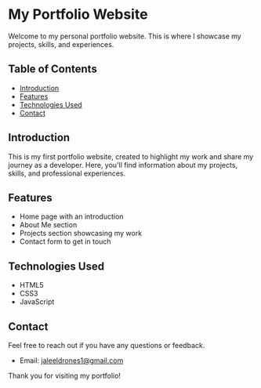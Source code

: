 # My Portfolio Website

Welcome to my personal portfolio website. This is where I showcase my projects, skills, and experiences.

## Table of Contents

- [Introduction](#introduction)
- [Features](#features)
- [Technologies Used](#technologies-used)
- [Contact](#contact)

## Introduction

This is my first portfolio website, created to highlight my work and share my journey as a developer. Here, you'll find information about my projects, skills, and professional experiences.

## Features

- Home page with an introduction
- About Me section
- Projects section showcasing my work
- Contact form to get in touch

## Technologies Used

- HTML5
- CSS3
- JavaScript

## Contact

Feel free to reach out if you have any questions or feedback.

- Email: jaleeldrones1@gmail.com

Thank you for visiting my portfolio!

